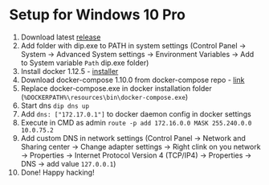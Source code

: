 # Setup for Windows 10 Pro

1. Download latest [release](https://github.com/deniskorobicyn/dip-cpp/releases)
2. Add folder with dip.exe to PATH in system settings (Control Panel -> System -> Advanced System settings -> Environment Variables -> Add to System variable `Path` dip.exe folder)
3. Install docker 1.12.5 - [installer](https://download.docker.com/win/stable/1.12.5.9503/InstallDocker.msi)
4. Download docker-compose 1.10.0 from docker-compose repo - [link](https://github.com/docker/compose/releases/download/1.10.0/docker-compose-Windows-x86_64.exe)
5. Replace docker-compose.exe in docker installation folder (`%DOCKERPATH%\resources\bin\docker-compose.exe`)
6. Start dns `dip dns up`
7. Add `dns: ["172.17.0.1"]` to docker daemon config in docker settings
8. Execute in CMD as admin `route -p add 172.16.0.0 MASK 255.240.0.0 10.0.75.2`
9. Add custom DNS in network settings (Control Panel -> Network and Sharing center -> Change adapter settings -> Right clink on you network -> Properties ->  Internet Protocol Version 4 (TCP/IP4) -> Properties -> DNS -> add value `127.0.0.1`)
10. Done! Happy hacking!
